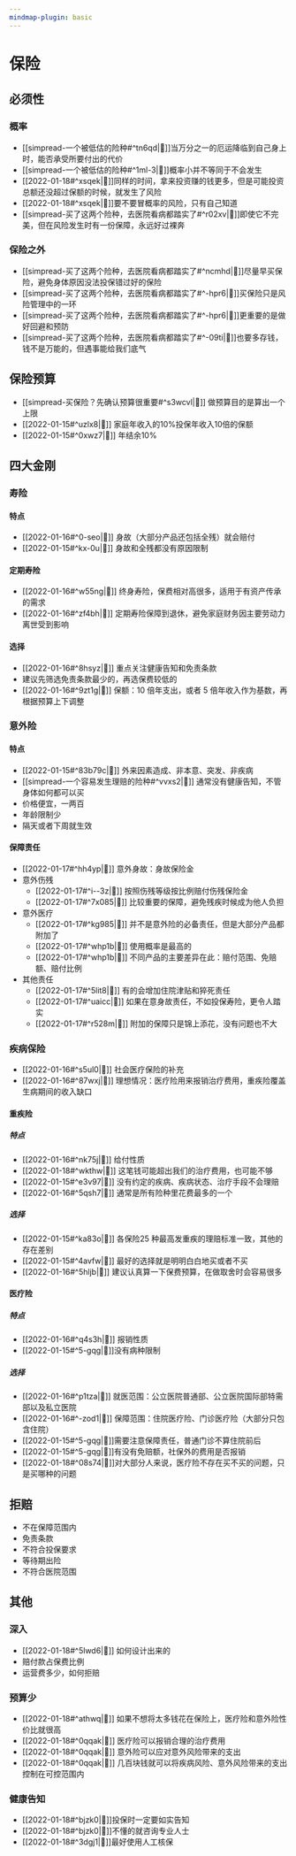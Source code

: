 ```yaml
---
mindmap-plugin: basic
---
```

# 保险
## 必须性
### 概率
- [[simpread-一个被低估的险种#^tn6qd|📌]]当万分之一的厄运降临到自己身上时，能否承受所要付出的代价
- [[simpread-一个被低估的险种#^1ml-3|📌]]概率小并不等同于不会发生
- [[2022-01-18#^xsqek|📌]]同样的时间，拿来投资赚的钱更多，但是可能投资总额还没超过保额的时候，就发生了风险
- [[2022-01-18#^xsqek|📌]]要不要冒概率的风险，只有自己知道
- [[simpread-买了这两个险种，去医院看病都踏实了#^r02xv|📌]]即使它不完美，但在风险发生时有一份保障，永远好过裸奔
### 保险之外
- [[simpread-买了这两个险种，去医院看病都踏实了#^ncmhd|📌]]尽量早买保险，避免身体原因没法投保错过好的保险
- [[simpread-买了这两个险种，去医院看病都踏实了#^-hpr6|📌]]买保险只是风险管理中的一环
- [[simpread-买了这两个险种，去医院看病都踏实了#^-hpr6|📌]]更重要的是做好回避和预防
- [[simpread-买了这两个险种，去医院看病都踏实了#^-09ti|📌]]也要多存钱，钱不是万能的，但遇事能给我们底气
## 保险预算
- [[simpread-买保险？先确认预算很重要#^s3wcvl|📌]] 做预算目的是算出一个上限
- [[2022-01-15#^uzlx8|📌]] 家庭年收入的10%投保年收入10倍的保额
- [[2022-01-15#^0xwz7|📌]] 年结余10%
## 四大金刚
### 寿险
#### 特点
- [[2022-01-16#^0-seo|📌]] 身故（大部分产品还包括全残）就会赔付
- [[2022-01-15#^kx-0u|📌]] 身故和全残都没有原因限制
#### 定期寿险
- [[2022-01-16#^w55ng|📌]] 终身寿险，保费相对高很多，适用于有资产传承的需求
- [[2022-01-16#^zf4bh|📌]] 定期寿险保障到退休，避免家庭财务因主要劳动力离世受到影响
#### 选择
- [[2022-01-16#^8hsyz|📌]] 重点关注健康告知和免责条款
- 建议先筛选免责条款最少的，再选保费较低的
- [[2022-01-16#^9zt1g|📌]] 保额：10 倍年支出，或者 5 倍年收入作为基数，再根据预算上下调整
### 意外险
#### 特点
- [[2022-01-15#^83b79c|📌]] 外来因素造成、非本意、突发、非疾病
- [[simpread-一个容易发生理赔的险种#^vvxs2|📌]] 通常没有健康告知，不管身体如何都可以买
- 价格便宜，一两百
- 年龄限制少
- 隔天或者下周就生效
#### 保障责任
- [[2022-01-17#^hh4yp|📌]] 意外身故：身故保险金
- 意外伤残
	- [[2022-01-17#^i--3z|📌]] 按照伤残等级按比例赔付伤残保险金
	- [[2022-01-17#^7x085|📌]] 比较重要的保障，避免残疾时候成为他人负担
- 意外医疗
	- [[2022-01-17#^kg985|📌]] 并不是意外险的必备责任，但是大部分产品都附加了
	- [[2022-01-17#^whp1b|📌]] 使用概率是最高的
	- [[2022-01-17#^whp1b|📌]] 不同产品的主要差异在此：赔付范围、免赔额、赔付比例
- 其他责任
	- [[2022-01-17#^5lit8|📌]] 有的会增加住院津贴和猝死责任
	- [[2022-01-17#^uaicc|📌]] 如果在意身故责任，不如投保寿险，更令人踏实
	- [[2022-01-17#^r528m|📌]] 附加的保障只是锦上添花，没有问题也不大

### 疾病保险
- [[2022-01-16#^s5ul0|📌]] 社会医疗保险的补充
- [[2022-01-16#^87wxj|📌]] 理想情况：医疗险用来报销治疗费用，重疾险覆盖生病期间的收入缺口
#### 重疾险
##### 特点
- [[2022-01-16#^nk75j|📌]] 给付性质
- [[2022-01-18#^wkthw|📌]] 这笔钱可能超出我们的治疗费用，也可能不够
- [[2022-01-15#^e3v97|📌]] 没有约定的疾病、疾病状态、治疗手段不会理赔
- [[2022-01-16#^5qsh7|📌]] 通常是所有险种里花费最多的一个
##### 选择
- [[2022-01-15#^ka83o|📌]] 各保险25 种最高发重疾的理赔标准一致，其他的存在差别
- [[2022-01-15#^4avfw|📌]] 最好的选择就是明明白白地买或者不买
- [[2022-01-16#^5hljb|📌]] 建议认真算一下保费预算，在做取舍时会容易很多
#### 医疗险
##### 特点
- [[2022-01-16#^q4s3h|📌]] 报销性质
- [[2022-01-15#^5-gqg|📌]]没有病种限制
##### 选择
- [[2022-01-16#^p1tza|📌]] 就医范围：公立医院普通部、公立医院国际部特需部以及私立医院
- [[2022-01-16#^-zod1|📌]] 保障范围：住院医疗险、门诊医疗险（大部分只包含住院）
- [[2022-01-15#^5-gqg|📌]]需要注意保障责任，普通门诊不算住院前后
- [[2022-01-15#^5-gqg|📌]]有没有免赔额，社保外的费用是否报销
- [[2022-01-18#^08s74|📌]]对大部分人来说，医疗险不存在买不买的问题，只是买哪种的问题
## 拒赔
- 不在保障范围内
- 免责条款
- 不符合投保要求
- 等待期出险
- 不符合医院范围
## 其他
### 深入
- [[2022-01-18#^5lwd6|📌]] 如何设计出来的
- 赔付款占保费比例
- 运营费多少，如何拒赔
### 预算少
- [[2022-01-18#^athwq|📌]] 如果不想将太多钱花在保险上，医疗险和意外险性价比就很高
- [[2022-01-18#^0qqak|📌]] 医疗险可以报销合理的治疗费用
- [[2022-01-18#^0qqak|📌]] 意外险可以应对意外风险带来的支出
- [[2022-01-18#^0qqak|📌]] 几百块钱就可以将疾病风险、意外风险带来的支出控制在可控范围内
### 健康告知
- [[2022-01-18#^bjzk0|📌]]投保时一定要如实告知
- [[2022-01-18#^bjzk0|📌]]不懂的就咨询专业人士
- [[2022-01-18#^3dgj1|📌]]最好使用人工核保

